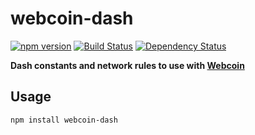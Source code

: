 # webcoin-dash

[![npm version](https://img.shields.io/npm/v/webcoin-dash.svg)](https://www.npmjs.com/package/webcoin-dash)
[![Build Status](https://travis-ci.org/dashpay/webcoin-dash.svg?branch=master)](https://travis-ci.org/dashpay/webcoin-dash)
[![Dependency Status](https://david-dm.org/dashpay/webcoin-dash.svg)](https://david-dm.org/dashpay/webcoin-dash)

**Dash constants and network rules to use with [Webcoin](https://github.com/mappum/webcoin)**

## Usage

`npm install webcoin-dash`
